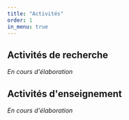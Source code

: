 ```yaml
---
title: "Activités"
order: 1
in_menu: true
---
```

## Activités de recherche 
_En cours d'élaboration_ 
## Activités d'enseignement 
_En cours d'élaboration_ 